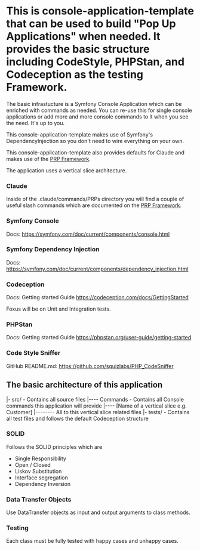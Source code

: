 # This is console-application-template that can be used to build "Pop Up Applications" when needed. It provides the basic structure including CodeStyle, PHPStan, and Codeception as the testing Framework.

The basic infrastucture is a Symfony Console Application which can be enriched with commands as needed. You can re-use this for single console applications or add more and more console commands to it when you see the need. It's up to you.

This console-application-template makes use of Symfony's DependencyInjection so you don't need to wire everything on your own.

This console-application-template also provides defaults for Claude and makes use of the [PRP Framework](https://github.com/Wirasm/PRPs-agentic-eng).

The application uses a vertical slice architecture.

### Claude

Inside of the .claude/commands/PRPs directory you will find a couple of useful slash commands which are documented on the [PRP Framework](https://github.com/Wirasm/PRPs-agentic-eng).

### Symfony Console

Docs: https://symfony.com/doc/current/components/console.html

### Symfony Dependency Injection

Docs: https://symfony.com/doc/current/components/dependency_injection.html

### Codeception

Docs: Getting started Guide https://codeception.com/docs/GettingStarted

Foxus will be on Unit and Integration tests.

### PHPStan

Docs: Getting started Guide https://phpstan.org/user-guide/getting-started

### Code Style Sniffer

GitHub README.md: https://github.com/squizlabs/PHP_CodeSniffer

## The basic architecture of this application

|- src/ - Contains all source files
|---- Commands - Contains all Console commands this application will provide
|---- [Name of a vertical slice e.g. Customer]
|-------- All to this vertical slice related files
|- tests/ - Contains all test files and follows the default Codeception structure

### SOLID

Follows the SOLID principles which are
- Single Responsibility
- Open / Closed
- Liskov Substitution
- Interface segregation
- Dependency Inversion

### Data Transfer Objects

Use DataTransfer objects as input and output arguments to class methods.


### Testing

Each class must be fully tested with happy cases and unhappy cases.